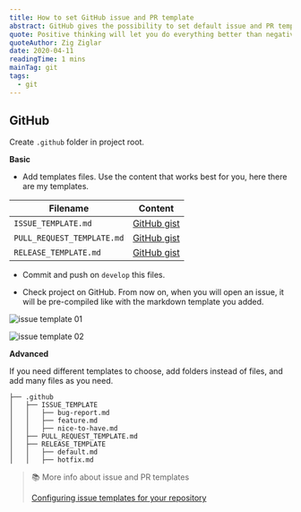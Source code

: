 ```yaml
---
title: How to set GitHub issue and PR template
abstract: GitHub gives the possibility to set default issue and PR templates.
quote: Positive thinking will let you do everything better than negative thinking will.
quoteAuthor: Zig Ziglar
date: 2020-04-11
readingTime: 1 mins
mainTag: git
tags:
  - git
---
```


## GitHub

Create `.github` folder in project root.

**Basic**

- Add templates files. Use the content that works best for you, here there are my templates.

| Filename                   | Content                                                                              |
|----------------------------|--------------------------------------------------------------------------------------|
| `ISSUE_TEMPLATE.md`        | [GitHub gist](https://gist.github.com/giuliachiola/1f3f3274e3187b3866c9a042cf3cf8fb) |
| `PULL_REQUEST_TEMPLATE.md` | [GitHub gist](https://gist.github.com/giuliachiola/95b303c820c3253e4a3239f28ed347ad) |
| `RELEASE_TEMPLATE.md`      | [GitHub gist](https://gist.github.com/giuliachiola/96d84c5313bf66ea1034856092624c17) |

- Commit and push on `develop` this files.

- Check project on GitHub. From now on, when you will open an issue, it will be pre-compiled like with the markdown template you added.

![issue template 01](https://res.cloudinary.com/giuliachiola/image/upload/v1586637232/super-blog/til/14-issue-and-pr-templates/til-14-bug-report-01_fcauoy.jpg)

![issue template 02](https://res.cloudinary.com/giuliachiola/image/upload/v1586637233/super-blog/til/14-issue-and-pr-templates/til-14-bug-report-02_ywp8su.jpg)


**Advanced**

If you need different templates to choose, add folders instead of files, and add many files as you need.

```shell
├── .github
│   ├── ISSUE_TEMPLATE
│   │   ├── bug-report.md
│   │   ├── feature.md
│   │   ├── nice-to-have.md
│   ├── PULL_REQUEST_TEMPLATE.md
│   ├── RELEASE_TEMPLATE
│   │   ├── default.md
│   │   ├── hotfix.md
```


> 📚 More info about issue and PR templates
>
> [Configuring issue templates for your repository](https://help.github.com/en/github/building-a-strong-community/configuring-issue-templates-for-your-repository)
